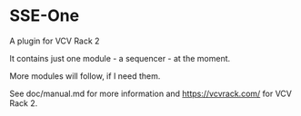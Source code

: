 # SSE-One
A plugin for VCV Rack 2

It contains just one module - a sequencer - at the moment.

More modules will follow, if I need them.

See doc/manual.md for more information and https://vcvrack.com/ for VCV Rack 2.
